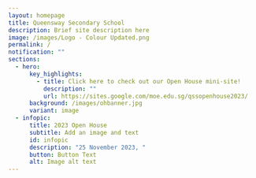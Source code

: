 ```yaml
---
layout: homepage
title: Queensway Secondary School
description: Brief site description here
image: /images/Logo - Colour Updated.png
permalink: /
notification: ""
sections:
  - hero:
      key_highlights:
        - title: Click here to check out our Open House mini-site!
          description: ""
          url: https://sites.google.com/moe.edu.sg/qssopenhouse2023/
      background: /images/ohbanner.jpg
      variant: image
  - infopic:
      title: 2023 Open House
      subtitle: Add an image and text
      id: infopic
      description: "25 November 2023, "
      button: Button Text
      alt: Image alt text
---
```

